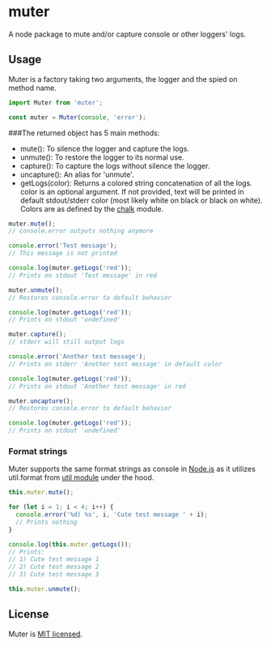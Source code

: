 # muter

A node package to mute and/or capture console or other loggers' logs.

## Usage

Muter is a factory taking two arguments, the logger and the spied on method name.

```js
import Muter from 'muter';

const muter = Muter(console, 'error');
```
###The returned object has 5 main methods:

* mute(): To silence the logger and capture the logs.
* unmute(): To restore the logger to its normal use.
* capture(): To capture the logs without silence the logger.
* uncapture(): An alias for 'unmute'.
* getLogs(color): Returns a colored string concatenation of all the logs. color is an optional argument. If not provided, text will be printed in default stdout/stderr color (most likely white on black or black on white). Colors are as defined by the [chalk](https://github.com/chalk/chalk) module.

```js
muter.mute();
// console.error outputs nothing anymore

console.error('Test message');
// This message is not printed

console.log(muter.getLogs('red'));
// Prints on stdout 'Test message' in red

muter.unmute();
// Restores console.error to default behavior

console.log(muter.getLogs('red'));
// Prints on stdout 'undefined'

muter.capture();
// stderr will still output logs

console.error('Another test message');
// Prints on stderr 'Another test message' in default color

console.log(muter.getLogs('red'));
// Prints on stdout 'Another test message' in red

muter.uncapture();
// Restores console.error to default behavior

console.log(muter.getLogs('red'));
// Prints on stdout 'undefined'
```
### Format strings

Muter supports the same format strings as console in [Node.js](https://nodejs.org) as it utilizes util.format from [util module](https://nodejs.org/api/util.html#util_util_format_format) under the hood.

```js
this.muter.mute();

for (let i = 1; i < 4; i++) {
  console.error('%d) %s', i, 'Cute test message ' + i);
  // Prints nothing
}

console.log(this.muter.getLogs());
// Prints:
// 1) Cute test message 1
// 2) Cute test message 2
// 3) Cute test message 3

this.muter.unmute();
```

## License

Muter is [MIT licensed](./LICENSE).
